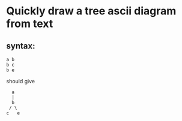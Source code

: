 # Quickly draw a tree ascii diagram from text

## syntax:
    a b
    b c
    b e

should give

      a
      |
      b
     / \
    c   e